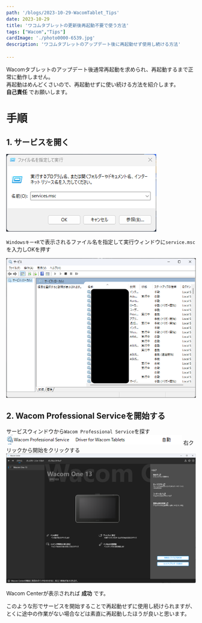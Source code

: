 ```yaml
---
path: '/blogs/2023-10-29-WacomTablet_Tips'
date: 2023-10-29
title: 'ワコムタブレットの更新後再起動不要で使う方法'
tags: ["Wacom","Tips"]
cardImage: './photo0000-6539.jpg'
description: 'ワコムタブレットのアップデート後に再起動せず使用し続ける方法'

---
```


Wacomタブレットのアップデート後通常再起動を求められ、<span class="highlighter_yellow">再起動するまで正常に動作しません。</span>  
再起動はめんどくさいので、再起動せずに使い続ける方法を紹介します。  
<span class="highlighter_red">__自己責任__ でお願いします。</span>  

# 手順
<h2 class="sticky_note">
 1. サービスを開く
</h2>

![Windowsキー+Rで表示されるファイル名を指定して実行ウィンドウにservice.mscを入力](./filerun.png)

`Windowsキー+R`で表示されるファイル名を指定して実行ウィンドウに`service.msc`を入力しOKを押す

![サービスウィンドウ](./servicemsc.png)

<h2 class="sticky_note">
2. Wacom Professional Serviceを開始する
</h2>

サービスウィンドウから`Wacom Professional Service`を探す
![Wacom Professional Service](./wacomservice.png)
右クリックから開始をクリックする
![Wacom Center Window](./WacomCenter.png)

Wacom Centerが表示されれば <span class="highlighter_yellow">__成功__</span> です。

このような形でサービスを開始することで再起動せずに使用し続けられますが、  
とくに途中の作業がない場合などは素直に再起動したほうが良いと思います。